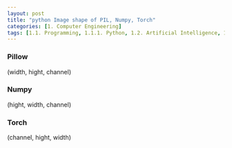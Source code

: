 ```yaml
---
layout: post
title: "python Image shape of PIL, Numpy, Torch"
categories: [1. Computer Engineering]
tags: [1.1. Programming, 1.1.1. Python, 1.2. Artificial Intelligence, 1.2.2. Deep Learning, a.a. Pytorch]
---
```


### Pillow

(width, hight, channel)

### Numpy

(hight, width, channel)

### Torch

(channel, hight, width)